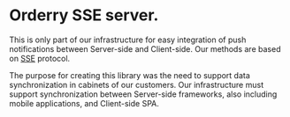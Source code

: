 Orderry SSE server.
===================
This is only part of our infrastructure for easy integration of push notifications between Server-side and Client-side. Our methods are based on [SSE](http://www.w3.org/TR/eventsource/#abstract) protocol.

The purpose for creating this library was the need to support data synchronization in cabinets of our customers. Our infrastructure must support synchronization between Server-side frameworks, also including mobile applications, and Client-side SPA.
